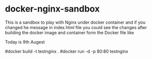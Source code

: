 # docker-nginx-sandbox
This is a sandbox to play with Nginx under docker container 
and if you changed he message in index.html file you could see the changes after building the docker image and container form the Docker file like 

Today is 9th Augest

#docker build -t testnginx . 
#docker run -d -p 80:80 testnginx


